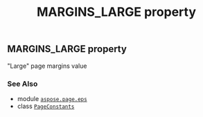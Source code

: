 ﻿---
title: MARGINS_LARGE property
second_title: Aspose.Page for Python via .NET API References
description: 
type: docs
weight: 80
url: /python-net/aspose.page.eps/pageconstants/margins_large/
is_root: false
---

## MARGINS_LARGE property


"Large" page margins value

### See Also
* module [`aspose.page.eps`](../../)
* class [`PageConstants`](/page/python-net/aspose.page.eps/pageconstants)
